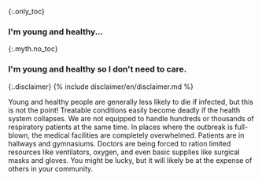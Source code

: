 {:.only_toc}
### I'm young and healthy...

{:.myth.no_toc}
### I'm young and healthy so I don't need to care.

{:.disclaimer}
{% include disclaimer/en/disclaimer.md %}


Young and healthy people are generally less likely to die if infected, but this is not the point! Treatable conditions easily become deadly if the health system collapses. We are not equipped to handle hundreds or thousands of respiratory patients at the same time. In places where the outbreak is full-blown, the medical facilities are completely overwhelmed. Patients are in hallways and gymnasiums. Doctors are being forced to ration limited resources like ventilators, oxygen, and even basic supplies like surgical masks and gloves. You might be lucky, but it will likely be at the expense of others in your community.
